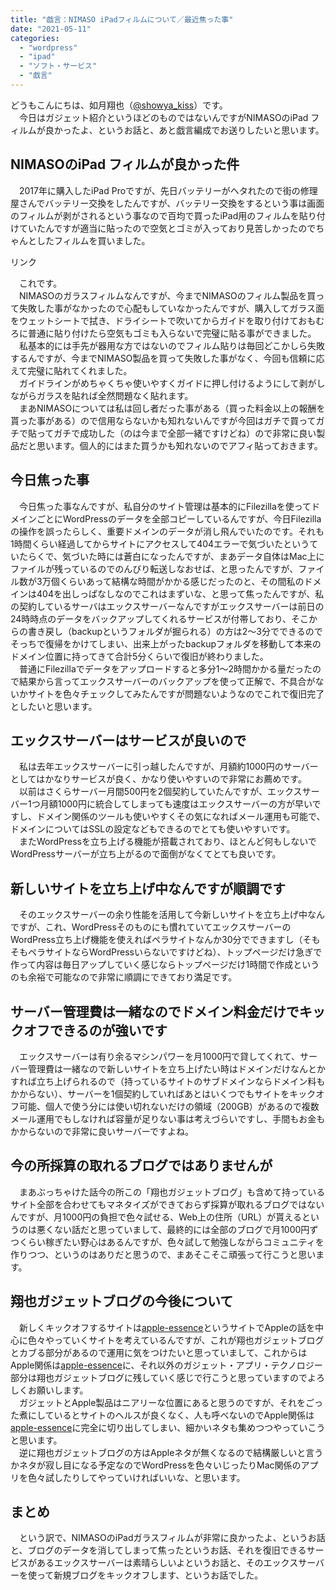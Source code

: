 ```yaml
---
title: "戯言：NIMASO iPadフィルムについて／最近焦った事"
date: "2021-05-11"
categories: 
  - "wordpress"
  - "ipad"
  - "ソフト・サービス"
  - "戯言"
---
```


どうもこんにちは、如月翔也（[@showya\_kiss](http://twitter.com/showya_kiss)）です。  
　今日はガジェット紹介というほどのものではないんですがNIMASOのiPad フィルムが良かったよ、というお話と、あと戯言編成でお送りしたいと思います。  

## NIMASOのiPad フィルムが良かった件

　2017年に購入したiPad Proですが、先日バッテリーがヘタれたので街の修理屋さんでバッテリー交換をしたんですが、バッテリー交換をするという事は画面のフィルムが剥がされるという事なので百均で買ったiPad用のフィルムを貼り付けていたんですが適当に貼ったので空気とゴミが入っており見苦しかったのでちゃんとしたフィルムを買いました。  
<script type="text/javascript">(function(b,c,f,g,a,d,e){b.MoshimoAffiliateObject=a;b[a]=b[a]||function(){arguments.currentScript=c.currentScript||c.scripts[c.scripts.length-2];(b[a].q=b[a].q||[]).push(arguments)};c.getElementById(a)||(d=c.createElement(f),d.src=g,d.id=a,e=c.getElementsByTagName("body")[0],e.appendChild(d))})(window,document,"script","//dn.msmstatic.com/site/cardlink/bundle.js?20210203","msmaflink");msmaflink({"n":"NIMASO ガラスフィルム iPad Air3 2019 \/ iPad Pro 10.5 用 強化 ガラス 液晶 保護 フィルム ガイド枠付き","b":"NIMASO","t":"N125-ANV","d":"https:\/\/m.media-amazon.com","c_p":"\/images\/I","p":["\/412V5208a7L._SL500_.jpg","\/412-fU9XgFL._SL500_.jpg","\/41BKbiwTAtL._SL500_.jpg","\/51XBAZPvs0L._SL500_.jpg","\/41V7FYfPffL._SL500_.jpg","\/51sEq+D4szL._SL500_.jpg","\/51S+ECsxEIL._SL500_.jpg"],"u":{"u":"https:\/\/www.amazon.co.jp\/dp\/B06XRYDF8R","t":"amazon","r_v":""},"v":"2.1","b_l":[{"id":1,"u_tx":"Amazonで見る","u_bc":"#f79256","u_url":"https:\/\/www.amazon.co.jp\/dp\/B06XRYDF8R","a_id":2093955,"p_id":170,"pl_id":27060,"pc_id":185,"s_n":"amazon","u_so":1},{"id":2,"u_tx":"楽天市場で見る","u_bc":"#f76956","u_url":"https:\/\/search.rakuten.co.jp\/search\/mall\/NIMASO%20%E3%82%AC%E3%83%A9%E3%82%B9%E3%83%95%E3%82%A3%E3%83%AB%E3%83%A0%20iPad%20Air3%202019%20%2F%20iPad%20Pro%2010.5%20%E7%94%A8%20%E5%BC%B7%E5%8C%96%20%E3%82%AC%E3%83%A9%E3%82%B9%20%E6%B6%B2%E6%99%B6%20%E4%BF%9D%E8%AD%B7%20%E3%83%95%E3%82%A3%E3%83%AB%E3%83%A0%20%E3%82%AC%E3%82%A4%E3%83%89%E6%9E%A0%E4%BB%98%E3%81%8D\/","a_id":2093954,"p_id":54,"pl_id":27059,"pc_id":54,"s_n":"rakuten","u_so":2},{"id":3,"u_tx":"Yahoo!ショッピングで見る","u_bc":"#66a7ff","u_url":"https:\/\/shopping.yahoo.co.jp\/search?first=1\u0026p=NIMASO%20%E3%82%AC%E3%83%A9%E3%82%B9%E3%83%95%E3%82%A3%E3%83%AB%E3%83%A0%20iPad%20Air3%202019%20%2F%20iPad%20Pro%2010.5%20%E7%94%A8%20%E5%BC%B7%E5%8C%96%20%E3%82%AC%E3%83%A9%E3%82%B9%20%E6%B6%B2%E6%99%B6%20%E4%BF%9D%E8%AD%B7%20%E3%83%95%E3%82%A3%E3%83%AB%E3%83%A0%20%E3%82%AC%E3%82%A4%E3%83%89%E6%9E%A0%E4%BB%98%E3%81%8D","a_id":2099557,"p_id":1225,"pl_id":27061,"pc_id":1925,"s_n":"yahoo","u_so":3}],"eid":"PrHz9","s":"s"});</script>

リンク

　これです。  
　NIMASOのガラスフィルムなんですが、今までNIMASOのフィルム製品を買って失敗した事がなかったので心配もしていなかったんですが、購入してガラス面をウェットシートで拭き、ドライシートで吹いてからガイドを取り付けておもむろに普通に貼り付けたら空気もゴミも入らないで完璧に貼る事ができました。  
　私基本的には手先が器用な方ではないのでフィルム貼りは毎回どこかしら失敗するんですが、今までNIMASO製品を買って失敗した事がなく、今回も信頼に応えて完璧に貼れてくれました。  
　ガイドラインがめちゃくちゃ使いやすくガイドに押し付けるようにして剥がしながらガラスを貼れば全然問題なく貼れます。  
　まあNIMASOについては私は回し者だった事がある（買った料金以上の報酬を貰った事がある）ので信用ならないかも知れないんですが今回はガチで買ってガチで貼ってガチで成功した（のは今まで全部一緒ですけどね）ので非常に良い製品だと思います。個人的にはまた買うかも知れないのでアフィ貼っておきます。  

## 今日焦った事

　今日焦った事なんですが、私自分のサイト管理は基本的にFilezillaを使ってドメインごとにWordPressのデータを全部コピーしているんですが、今日Filezillaの操作を誤ったらしく、重要ドメインのデータが消し飛んでいたのです。それも1時間くらい経過してからサイトにアクセスして404エラーで気づいたというていたらくで、気づいた時には蒼白になったんですが、まあデータ自体はMac上にファイルが残っているのでのんびり転送しなおせば、と思ったんですが、ファイル数が3万個くらいあって結構な時間がかかる感じだったのと、その間私のドメインは404を出しっぱなしなのでこれはまずいな、と思って焦ったんですが、私の契約しているサーバはエックスサーバーなんですがエックスサーバーは前日の24時時点のデータをバックアップしてくれるサービスが付帯しており、そこからの書き戻し（backupというフォルダが掘られる）の方は2〜3分でできるのでそっちで復帰をかけてしまい、出来上がったbackupフォルダを移動して本来のドメイン位置に持ってきて合計5分くらいで復旧が終わりました。  
　普通にFilezillaでデータをアップロードすると多分1〜2時間かかる量だったので結果から言ってエックスサーバーのバックアップを使って正解で、不具合がないかサイトを色々チェックしてみたんですが問題ないようなのでこれで復旧完了としたいと思います。  

## エックスサーバーはサービスが良いので

　私は去年エックスサーバーに引っ越したんですが、月額約1000円のサーバーとしてはかなりサービスが良く、かなり使いやすいので非常にお薦めです。  
　以前はさくらサーバー月間500円を2個契約していたんですが、エックスサーバー1つ月額1000円に統合してしまっても速度はエックスサーバーの方が早いですし、ドメイン関係のツールも使いやすくその気になればメール運用も可能で、ドメインについてはSSLの設定などもできるのでとても使いやすいです。  
　またWordPressを立ち上げる機能が搭載されており、ほとんど何もしないでWordPressサーバーが立ち上がるので面倒がなくてとても良いです。  

## 新しいサイトを立ち上げ中なんですが順調です

　そのエックスサーバーの余り性能を活用して今新しいサイトを立ち上げ中なんですが、これ、WordPressそのものにも慣れていてエックスサーバーのWordPress立ち上げ機能を使えればペラサイトなんか30分でできますし（そもそもペラサイトならWordPressいらないですけどね）、トップページだけ急ぎで作って内容は毎日アップしていく感じならトップページだけ1時間で作成というのも余裕で可能なので非常に順調にできており満足です。  

## サーバー管理費は一緒なのでドメイン料金だけでキックオフできるのが強いです

　エックスサーバーは有り余るマシンパワーを月1000円で貸してくれて、サーバー管理費は一緒なので新しいサイトを立ち上げたい時はドメインだけなんとかすれば立ち上げられるので（持っているサイトのサブドメインならドメイン料もかからない）、サーバーを1個契約していればあとはいくつでもサイトをキックオフ可能、個人で使う分には使い切れないだけの領域（200GB）があるので複数メール運用でもしなければ容量が足りない事は考えづらいですし、手間もお金もかからないので非常に良いサーバーですよね。  

## 今の所採算の取れるブログではありませんが

　まあぶっちゃけた話今の所この「翔也ガジェットブログ」も含めて持っているサイト全部を合わせてもマネタイズができておらず採算が取れるブログではないんですが、月1000円の負担で色々試せる、Web上の住所（URL）が貰えるというのは悪くない話だと思っていまして、最終的には全部のブログで月1000円ずつくらい稼ぎたい野心はあるんですが、色々試して勉強しながらコミュニティを作りつつ、というのはありだと思うので、まあそこそこ頑張って行こうと思います。  

## 翔也ガジェットブログの今後について

　新しくキックオフするサイトは[apple-essence](https://apple-essence.com)というサイトでAppleの話を中心に色々やっていくサイトを考えているんですが、これが翔也ガジェットブログとカブる部分があるので運用に気をつけたいと思っていまして、これからはApple関係は[apple-essence](https://apple-essence.com)に、それ以外のガジェット・アプリ・テクノロジー部分は翔也ガジェットブログに残していく感じで行こうと思っていますのでよろしくお願いします。  
　ガジェットとApple製品はニアリーな位置にあると思うのですが、それをごった煮にしているとサイトのヘルスが良くなく、人も呼べないのでApple関係は[apple-essence](https://apple-essence.com)に完全に切り出してしまい、細かいネタも集めつつやっていこうと思います。  
　逆に翔也ガジェットブログの方はAppleネタが無くなるので結構厳しいと言うかネタが寂し目になる予定なのでWordPressを色々いじったりMac関係のアプリを色々試したりしてやっていければいいな、と思います。  

## まとめ

　という訳で、NIMASOのiPadガラスフィルムが非常に良かったよ、というお話と、ブログのデータを消してしまって焦ったというお話、それを復旧できるサービスがあるエックスサーバーは素晴らしいよというお話と、そのエックスサーバーを使って新規ブログをキックオフします、というお話でした。
